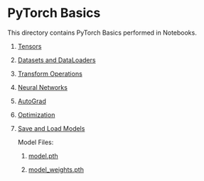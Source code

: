 # PyTorch Basics

This directory contains PyTorch Basics performed in Notebooks.

1. [Tensors](./1-tensors.ipynb)
2. [Datasets and DataLoaders](./2-datasets.ipynb)
3. [Transform Operations](./3-transforms.ipynb)
4. [Neural Networks](./4-model-neuralnets.ipynb)
5. [AutoGrad](./5-autograd.ipynb)
6. [Optimization](./6-optimization.ipynb)
7. [Save and Load Models](./7-saveloadrun.ipynb)

    Model Files:

    1. [model.pth](./model.pth)

    2. [model_weights.pth](./model_weights.pth)
